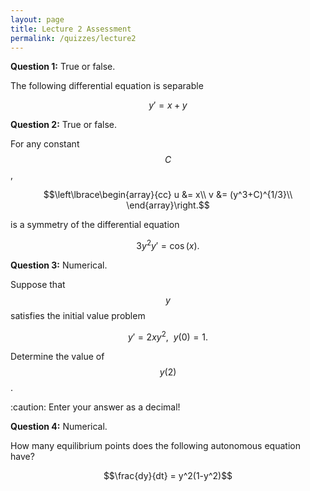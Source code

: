 ```yaml
---
layout: page
title: Lecture 2 Assessment
permalink: /quizzes/lecture2
---
```



**Question 1:** True or false.

The following differential equation is separable

$$y' = x + y$$

**Question 2:**  True or false.

For any constant $$C$$,

$$\left\lbrace\begin{array}{cc}
u &= x\\
v &= (y^3+C)^{1/3}\\
\end{array}\right.$$

is a symmetry of the differential equation

$$3y^2y' = \cos(x).$$

**Question 3:**  Numerical.

Suppose that $$y$$ satisfies the initial value problem

$$y' = 2xy^2,\ \ y(0) = 1.$$

Determine the value of $$y(2)$$.

:caution: Enter your answer as a decimal!

**Question 4:**  Numerical.

How many equilibrium points does the following autonomous equation have?

$$\frac{dy}{dt} = y^2(1-y^2)$$


